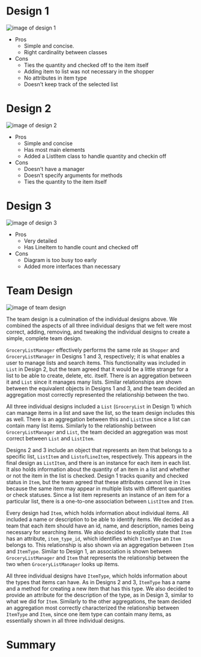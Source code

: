 Design 1
========
![image of design 1](https://github.gatech.edu/gt-omscs-se-2016fall/6300Fall16Team61/blob/master/GroupProject/Design-Individual/ethomas32/design.png)

* Pros
    * Simple and concise.
    * Right cardinality between classes
* Cons
    * Ties the quantity and checked off to the item itself
    * Adding item to list was not necessary in the shopper
    * No attributes in item type
    * Doesn't keep track of the selected list

Design 2
========
![image of design 2](https://github.gatech.edu/gt-omscs-se-2016fall/6300Fall16Team61/blob/master/GroupProject/Design-Individual/gth836x/design.png)

* Pros
    * Simple and concise
    * Has most main elements
    * Added a ListItem class to handle quantity and checkin off
* Cons
    * Doesn't have a manager
    * Doesn't specify arguments for methods
    * Ties the quantity to the item itself

Design 3
========
![image of design 3](https://github.gatech.edu/gt-omscs-se-2016fall/6300Fall16Team61/blob/master/GroupProject/Design-Individual/samid3/design.png)

* Pros
    * Very detailed
    * Has LineItem to handle count and checked off
* Cons
    * Diagram is too busy too early
    * Added more interfaces than necessary


Team Design
===========
![image of team design](https://github.gatech.edu/gt-omscs-se-2016fall/6300Fall16Team61/blob/master/GroupProject/Design-Team/design-team.png)

The team design is a culmination of the individual designs above. We combined the aspects of all three individual designs that we felt were most correct, adding, removing, and tweaking the individual designs to create a simple, complete team design.

`GroceryListManager` effectively performs the same role as `Shopper` and `GroceryListManager` in Designs 1 and 3, respectively; it is what enables a user to manage lists and search items. This functionality was included in `List` in Design 2, but the team agreed that it would be a little strange for a list to be able to create, delete, etc. itself. There is an aggregation between it and `List` since it manages many lists. Similar relationships are shown between the equivalent objects in Designs 1 and 3, and the team decided an aggregation most correctly represented the relationship between the two.

All three individual designs included a `List` (`GroceryList` in Design 1) which can manage items in a list and save the list, so the team design includes this as well. There is an aggregation between this and `ListItem` since a list can contain many list items. Similarly to the relationship between `GroceryListManager` and `List`, the team decided an aggregation was most correct between `List` and `ListItem`.

Designs 2 and 3 include an object that represents an item that belongs to a specific list, `ListItem` and `ListofLineItem`, respectively. This appears in the final design as `ListItem`, and there is an instance for each item in each list. It also holds information about the quantity of an item in a list and whether or not the item in the list is checked. Design 1 tracks quanity and checked status in `Item`, but the team agreed that these attributes cannot live in `Item` because the same item may appear in multiple lists with different quanities or check statuses. Since a list item represents an instance of an item for a particular list, there is a one-to-one association between `ListItem` and `Item`.

Every design had `Item`, which holds information about individual items. All included a name or description to be able to identify items. We decided as a team that each item should have an id, name, and description, names being necessary for searching items. We also decided to explicitly state that `Item` has an attribute, `item_type_id`, which identifies which `ItemType` an `Item` belongs to. This relationship is also shown via an aggregation between `Item` and `ItemType`. Similar to Design 1, an association is shown between `GroceryListManager` and `Item` that represents the relationship between the two when `GroceryListManager` looks up items.

All three individual designs have `ItemType`, which holds information about the types that items can have. As in Designs 2 and 3, `ItemType` has a name and a method for creating a new item that has this type. We also decided to provide an attribute for the description of the type, as in Design 3, similar to what we did for `Item`. Similarly to the other aggregations, the team decided an aggregation most correctly characterized the relationship between `ItemType` and `Item`, since one item type can contain many items, as essentially shown in all three individual designs.


Summary
=======
